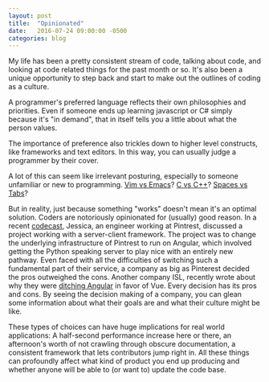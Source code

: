 ```yaml
---
layout: post
title:  "Opinionated"
date:   2016-07-24 09:00:00 -0500
categories: blog
---
```


My life has been a pretty consistent stream of code, talking about code, and looking at code related things for the past month or so. It's also been a unique opportunity to step back and start to make out the outlines of coding as a culture.

<!--more-->

A programmer's preferred language reflects their own philosophies and priorities. Even if someone ends up learning javascript or C# simply because it's "in demand", that in itself tells you a little about what the person values.

The importance of preference also trickles down to higher level constructs, like frameworks and text editors. In this way, you can usually judge a programmer by their cover.

A lot of this can seem like irrelevant posturing, especially to someone unfamiliar or new to programming. [Vim vs Emacs]? [C vs C++]? [Spaces vs Tabs]?

But in reality, just because something "works" doesn't mean it's an optimal solution. Coders are notoriously opinionated for (usually) good reason.
In a recent [codecast], Jessica, an engineer working at Pintrest, discussed a project working with a server-client framework. The project was to change the underlying infrastructure of Pintrest to run on Angular, which involved getting the Python speaking server to play nice with an entirely new pathway. Even faced with all the difficulties of switching such a fundamental part of their service, a company as big as Pinterest decided the pros outweighed the cons. Another company ISL, recently wrote about why they were [ditching Angular] in favor of Vue. Every decision has its pros and cons. By seeing the decision making of a company, you can glean some information about what their goals are and what their culture might be like.

These types of choices can have huge implications for real world applications: A half-second performance increase here or there, an afternoon's worth of not crawling through obscure documentation, a consistent framework that lets contributors jump right in. All these things can profoundly affect what kind of product you end up producing and whether anyone will be able to (or want to) update the code base.



[Vim vs Emacs]:https://en.wikipedia.org/wiki/Editor_war
[C vs C++]:http://harmful.cat-v.org/software/c++/linus
[Spaces vs Tabs]:https://www.jwz.org/doc/tabs-vs-spaces.html
[ditching Angular]:https://isl.co/2016/07/three-major-reasons-we-decided-to-ditch-angularjs/
[codecast]:https://youtu.be/IjydADBYnZ0
